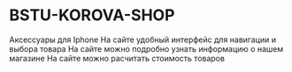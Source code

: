 # BSTU-KOROVA-SHOP
Аксессуары для Iphone
На сайте удобный интерфейс для навигации и выбора товара
На сайте можно подробно узнать информацию о нашем магазине
На сайте можно расчитать стоимость товаров
